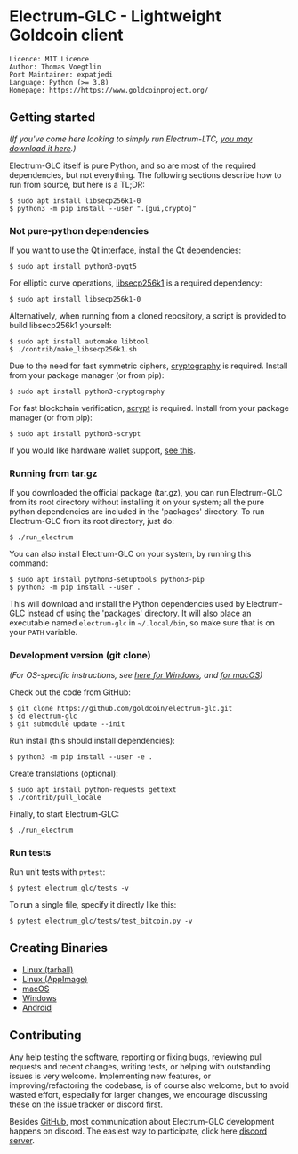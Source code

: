 # Electrum-GLC - Lightweight Goldcoin client

```
Licence: MIT Licence
Author: Thomas Voegtlin
Port Maintainer: expatjedi
Language: Python (>= 3.8)
Homepage: https://https://www.goldcoinproject.org/
```


## Getting started

_(If you've come here looking to simply run Electrum-LTC,
[you may download it here](https://www.goldcoinproject.org/downloads.html).)_

Electrum-GLC itself is pure Python, and so are most of the required dependencies,
but not everything. The following sections describe how to run from source, but here
is a TL;DR:

```
$ sudo apt install libsecp256k1-0
$ python3 -m pip install --user ".[gui,crypto]"
```

### Not pure-python dependencies

If you want to use the Qt interface, install the Qt dependencies:
```
$ sudo apt install python3-pyqt5
```

For elliptic curve operations,
[libsecp256k1](https://github.com/bitcoin-core/secp256k1)
is a required dependency:
```
$ sudo apt install libsecp256k1-0
```

Alternatively, when running from a cloned repository, a script is provided to build
libsecp256k1 yourself:
```
$ sudo apt install automake libtool
$ ./contrib/make_libsecp256k1.sh
```

Due to the need for fast symmetric ciphers,
[cryptography](https://github.com/pyca/cryptography) is required.
Install from your package manager (or from pip):
```
$ sudo apt install python3-cryptography
```

For fast blockchain verification,
[scrypt](https://github.com/holgern/py-scrypt) is required.
Install from your package manager (or from pip):
```
$ sudo apt install python3-scrypt
```

If you would like hardware wallet support,
[see this](https://github.com/spesmilo/electrum-docs/blob/master/hardware-linux.rst).


### Running from tar.gz

If you downloaded the official package (tar.gz), you can run
Electrum-GLC from its root directory without installing it on your
system; all the pure python dependencies are included in the 'packages'
directory. To run Electrum-GLC from its root directory, just do:
```
$ ./run_electrum
```

You can also install Electrum-GLC on your system, by running this command:
```
$ sudo apt install python3-setuptools python3-pip
$ python3 -m pip install --user .
```

This will download and install the Python dependencies used by
Electrum-GLC instead of using the 'packages' directory.
It will also place an executable named `electrum-glc` in `~/.local/bin`,
so make sure that is on your `PATH` variable.


### Development version (git clone)

_(For OS-specific instructions, see [here for Windows](contrib/build-wine/README_windows.md),
and [for macOS](contrib/osx/README_macos.md))_

Check out the code from GitHub:
```
$ git clone https://github.com/goldcoin/electrum-glc.git
$ cd electrum-glc
$ git submodule update --init
```

Run install (this should install dependencies):
```
$ python3 -m pip install --user -e .
```

Create translations (optional):
```
$ sudo apt install python-requests gettext
$ ./contrib/pull_locale
```

Finally, to start Electrum-GLC:
```
$ ./run_electrum
```

### Run tests

Run unit tests with `pytest`:
```
$ pytest electrum_glc/tests -v
```

To run a single file, specify it directly like this:
```
$ pytest electrum_glc/tests/test_bitcoin.py -v
```

## Creating Binaries

- [Linux (tarball)](contrib/build-linux/sdist/README.md)
- [Linux (AppImage)](contrib/build-linux/appimage/README.md)
- [macOS](contrib/osx/README.md)
- [Windows](contrib/build-wine/README.md)
- [Android](contrib/android/Readme.md)


## Contributing

Any help testing the software, reporting or fixing bugs, reviewing pull requests
and recent changes, writing tests, or helping with outstanding issues is very welcome.
Implementing new features, or improving/refactoring the codebase, is of course
also welcome, but to avoid wasted effort, especially for larger changes,
we encourage discussing these on the issue tracker or discord first.

Besides [GitHub](https://github.com/goldcoin/electrum-glc),
most communication about Electrum-GLC development happens on discord.
The easiest way to participate, click here [discord server](https://discord.me/goldcoin).
